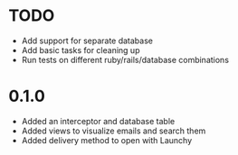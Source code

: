 # TODO

* Add support for separate database
* Add basic tasks for cleaning up
* Run tests on different ruby/rails/database combinations

# 0.1.0

* Added an interceptor and database table
* Added views to visualize emails and search them
* Added delivery method to open with Launchy

